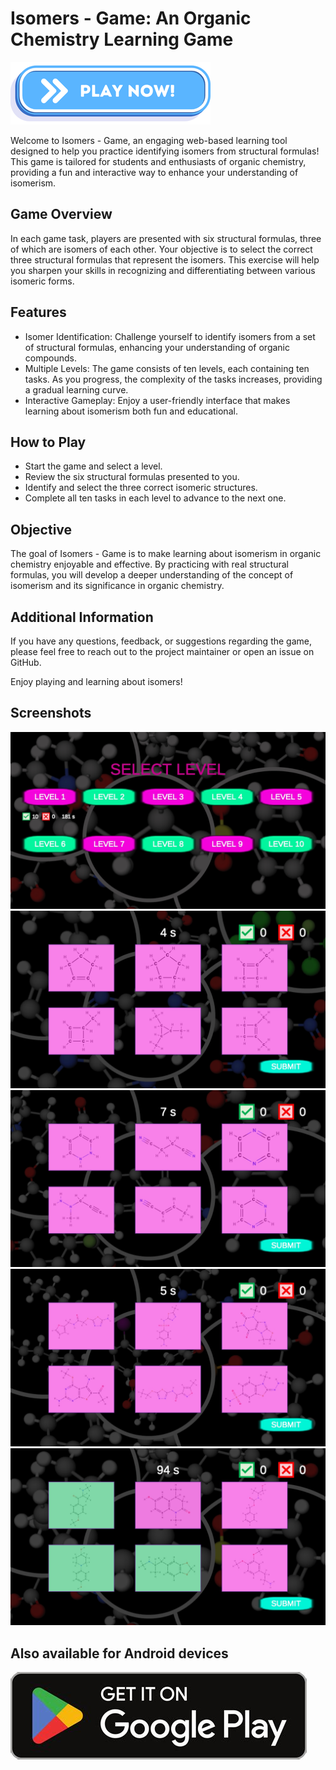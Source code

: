 # Isomers - Game: An Organic Chemistry Learning Game

<a href="https://vehave.github.io/isomers/" target="_blank"><img src="PlayNowButton.png" alt="Play now!"></a>

Welcome to Isomers - Game, an engaging web-based learning tool designed to help you practice identifying isomers from structural formulas! This game is tailored for students and enthusiasts of organic chemistry, providing a fun and interactive way to enhance your understanding of isomerism.

## Game Overview

In each game task, players are presented with six structural formulas, three of which are isomers of each other. Your objective is to select the correct three structural formulas that represent the isomers. This exercise will help you sharpen your skills in recognizing and differentiating between various isomeric forms.

## Features

- Isomer Identification: Challenge yourself to identify isomers from a set of structural formulas, enhancing your understanding of organic compounds.
- Multiple Levels: The game consists of ten levels, each containing ten tasks. As you progress, the complexity of the tasks increases, providing a gradual learning curve.
- Interactive Gameplay: Enjoy a user-friendly interface that makes learning about isomerism both fun and educational.

## How to Play

- Start the game and select a level.
- Review the six structural formulas presented to you.
- Identify and select the three correct isomeric structures.
- Complete all ten tasks in each level to advance to the next one.

## Objective

The goal of Isomers - Game is to make learning about isomerism in organic chemistry enjoyable and effective. By practicing with real structural formulas, you will develop a deeper understanding of the concept of isomerism and its significance in organic chemistry.

## Additional Information

If you have any questions, feedback, or suggestions regarding the game, please feel free to reach out to the project maintainer or open an issue on GitHub.

Enjoy playing and learning about isomers!

## Screenshots

<img src="isomers-game-menu.jpg" alt="Game menu">

<img src="isomers-game.jpg" alt="Game view">

<img src="isomers-game-2.jpg" alt="Game view">

<img src="isomers-game-3.jpg" alt="Game view">

<img src="isomers-game-4.jpg" alt="Game view">

## Also available for Android devices

<a href="https://play.google.com/store/apps/details?id=com.vehave.isomers" target="_blank"><img src="PlayStore.jpg" alt="Get it on Google Play"></a>
